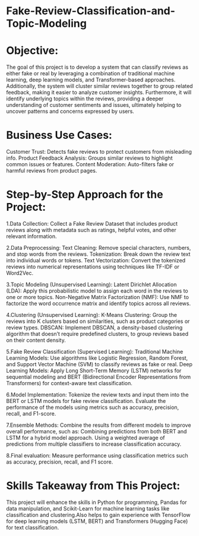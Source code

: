 # Fake-Review-Classification-and-Topic-Modeling
# Objective: 
The goal of this project is to develop a system that can classify reviews as either fake or real by leveraging a combination of traditional machine learning, deep learning models, and Transformer-based approaches. Additionally, the system will cluster similar reviews together to group related feedback, making it easier to analyze customer insights. Furthermore, it will identify underlying topics within the reviews, providing a deeper understanding of customer sentiments and issues, ultimately helping to uncover patterns and concerns expressed by users.
# Business Use Cases:
Customer Trust: Detects fake reviews to protect customers from misleading info.
Product Feedback Analysis: Groups similar reviews to highlight common issues or features.
Content Moderation: Auto-filters fake or harmful reviews from product pages.
# Step-by-Step Approach for the Project:
1.Data Collection:
Collect a Fake Review Dataset that includes product reviews along with metadata such as ratings, helpful votes, and other relevant information.

2.Data Preprocessing:
Text Cleaning: Remove special characters, numbers, and stop words from the reviews.
Tokenization: Break down the review text into individual words or tokens.
Text Vectorization: Convert the tokenized reviews into numerical representations using techniques like TF-IDF or Word2Vec.

3.Topic Modeling (Unsupervised Learning):
Latent Dirichlet Allocation (LDA): Apply this probabilistic model to assign each word in the reviews to one or more topics.
Non-Negative Matrix Factorization (NMF): Use NMF to factorize the word occurrence matrix and identify topics across all reviews.

4.Clustering (Unsupervised Learning):
K-Means Clustering: Group the reviews into K clusters based on similarities, such as product categories or review types.
DBSCAN: Implement DBSCAN, a density-based clustering algorithm that doesn’t require predefined clusters, to group reviews based on their content density.

5.Fake Review Classification (Supervised Learning):
Traditional Machine Learning Models: Use algorithms like Logistic Regression, Random Forest, and Support Vector Machine (SVM) to classify reviews as fake or real.
Deep Learning Models: Apply Long Short-Term Memory (LSTM) networks for sequential modeling and BERT (Bidirectional Encoder Representations from Transformers) for 
context-aware text classification.

6.Model Implementation:
Tokenize the review texts and input them into the BERT or LSTM models for fake review classification.
Evaluate the performance of the models using metrics such as accuracy, precision, recall, and F1-score.

7.Ensemble Methods:
Combine the results from different models to improve overall performance, such as:
Combining predictions from both BERT and LSTM for a hybrid model approach.
Using a weighted average of predictions from multiple classifiers to increase classification accuracy.

8.Final evaluation:
 Measure performance using classification metrics such as accuracy, precision, recall, and F1 score.

# Skills Takeaway from This Project:
This project will enhance the  skills in Python for programming, Pandas for data manipulation, and Scikit-Learn for machine learning tasks like classification and clustering.Also helps to gain experience with TensorFlow for deep learning models (LSTM, BERT) and Transformers (Hugging Face) for text classification.

